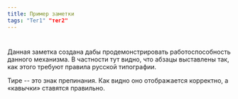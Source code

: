 ```yaml
---
title: Пример заметки
tags: "Тег1" "тег2"
---
```

#

Данная заметка создана дабы продемонстрировать работоспособность данного
механизма. В частности тут видно, что абзацы выставлены так, как этого требуют
правила русской типографии.

Тире -- это знак препинания. Как видно оно отображается корректно, а «кавычки»
ставятся правильно.
